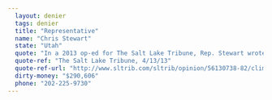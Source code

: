 ```yaml
---
  layout: denier
  tags: denier
  title: "Representative"
  name: "Chris Stewart"
  state: "Utah"
  quote: "In a 2013 op-ed for The Salt Lake Tribune, Rep. Stewart wrote, “The science regarding climate change is anything but settled.”"
  quote-ref: "The Salt Lake Tribune, 4/13/13"
  quote-ref-url: "http://www.sltrib.com/sltrib/opinion/56130738-82/climate-global-stewart-regarding.html.csp"
  dirty-money: "$290,606"
  phone: "202-225-9730"
---
```

